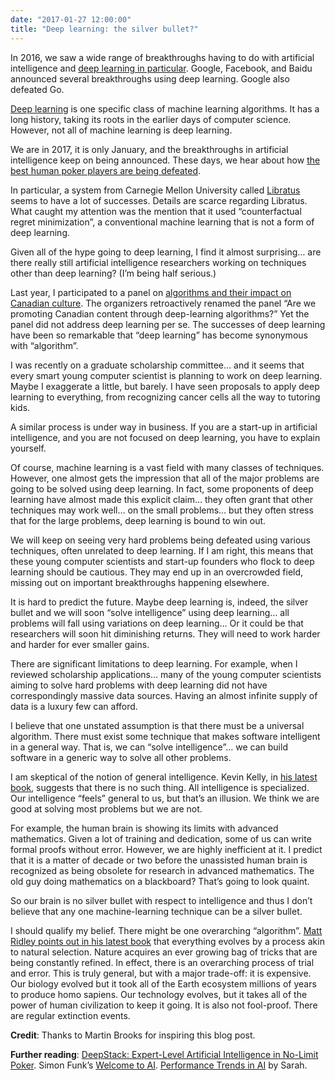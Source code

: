 ```yaml
---
date: "2017-01-27 12:00:00"
title: "Deep learning: the silver bullet?"
---
```




In 2016, we saw a wide range of breakthroughs having to do with artificial intelligence and [deep learning in particular](https://www.wired.com/2016/12/2016-year-deep-learning-took-internet/). Google, Facebook, and Baidu announced several breakthroughs using deep learning. Google also defeated Go.

[Deep learning](https://en.wikipedia.org/wiki/Deep_learning) is one specific class of machine learning algorithms. It has a long history, taking its roots in the earlier days of computer science. However, not all of machine learning is deep learning.

We are in 2017, it is only January, and the breakthroughs in artificial intelligence keep on being announced. These days, we hear about how [the best human poker players are being defeated](https://www.technologyreview.com/s/603342/poker-is-the-latest-game-to-fold-against-artificial-intelligence/).

In particular, a system from Carnegie Mellon University called [Libratus](https://en.wikipedia.org/wiki/Libratus) seems to have a lot of successes.
Details are scarce regarding Libratus. What caught my attention was the mention that it used &ldquo;counterfactual regret minimization&rdquo;, a conventional machine learning that is not a form of deep learning.

Given all of the hype going to deep learning, I find it almost surprising&hellip; are there really still artificial intelligence researchers working on techniques other than deep learning? (I&rsquo;m being half serious.)

Last year, I participated to a panel on [algorithms and their impact on Canadian culture](https://www.youtube.com/watch?v=V-3rtpkywWw). The organizers retroactively renamed the panel &ldquo;Are we promoting Canadian content through deep-learning algorithms?&rdquo; Yet the panel did not address deep learning per se. The successes of deep learning have been so remarkable that &ldquo;deep learning&rdquo; has become synonymous with &ldquo;algorithm&rdquo;.

I was recently on a graduate scholarship committee&hellip; and it seems that every smart young computer scientist is planning to work on deep learning. Maybe I exaggerate a little, but barely. I have seen proposals to apply deep learning to everything, from recognizing cancer cells all the way to tutoring kids.

A similar process is under way in business. If you are a start-up in artificial intelligence, and you are not focused on deep learning, you have to explain yourself.

Of course, machine learning is a vast field with many classes of techniques. However, one almost gets the impression that all of the major problems are going to be solved using deep learning. In fact, some proponents of deep learning have almost made this explicit claim&hellip; they often grant that other techniques may work well&hellip; on the small problems&hellip; but they often stress that for the large problems, deep learning is bound to win out.

We will keep on seeing very hard problems being defeated using various techniques, often unrelated to deep learning. If I am right, this means that these young computer scientists and start-up founders who flock to deep learning should be cautious. They may end up in an overcrowded field, missing out on important breakthroughs happening elsewhere.

It is hard to predict the future. Maybe deep learning is, indeed, the silver bullet and we will soon &ldquo;solve intelligence&rdquo; using deep learning&hellip; all problems will fall using variations on deep learning&hellip; Or it could be that researchers will soon hit diminishing returns. They will need to work harder and harder for ever smaller gains.

There are significant limitations to deep learning. For example, when I reviewed scholarship applications&hellip; many of the young computer scientists aiming to solve hard problems with deep learning did not have correspondingly massive data sources. Having an almost infinite supply of data is a luxury few can afford.

I believe that one unstated assumption is that there must be a universal algorithm. There must exist some technique that makes software intelligent in a general way. That is, we can &ldquo;solve intelligence&rdquo;&hellip; we can build software in a generic way to solve all other problems.

I am skeptical of the notion of general intelligence. Kevin Kelly, in [his latest book](https://www.amazon.com/Inevitable-Understanding-Technological-Forces-Future/dp/0525428089/), suggests that there is no such thing. All intelligence is specialized. Our intelligence &ldquo;feels&rdquo; general to us, but that&rsquo;s an illusion. We think we are good at solving most problems but we are not.

For example, the human brain is showing its limits with advanced mathematics. Given a lot of training and dedication, some of us can write formal proofs without error. However, we are highly inefficient at it. I predict that it is a matter of decade or two before the unassisted human brain is recognized as being obsolete for research in advanced mathematics. The old guy doing mathematics on a blackboard? That&rsquo;s going to look quaint.

So our brain is no silver bullet with respect to intelligence and thus I don&rsquo;t believe that any one machine-learning technique can be a silver bullet.

I should qualify my belief. There might be one overarching &ldquo;algorithm&rdquo;. [Matt Ridley points out in his latest book](https://www.amazon.com/Evolution-Everything-How-Ideas-Emerge/dp/0062296000/) that everything evolves by a process akin to natural selection. Nature acquires an ever growing bag of tricks that are being constantly refined. In effect, there is an overarching process of trial and error. This is truly general, but with a major trade-off: it is expensive. Our biology evolved but it took all of the Earth ecosystem millions of years to produce homo sapiens. Our technology evolves, but it takes all of the power of human civilization to keep it going. It is also not fool-proof. There are regular extinction events.

__Credit__: Thanks to Martin Brooks for inspiring this blog post.

__Further reading__: [DeepStack: Expert-Level Artificial Intelligence in No-Limit Poker](https://arxiv.org/abs/1701.01724). Simon Funk&rsquo;s [Welcome to AI](http://sifter.org/~simon/journal/20161008.html). [Performance Trends in AI](https://srconstantin.wordpress.com/2017/01/28/performance-trends-in-ai/) by Sarah.

